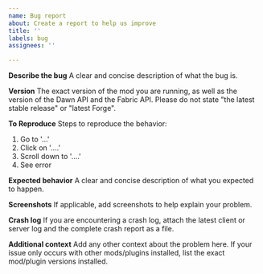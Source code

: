 ```yaml
---
name: Bug report
about: Create a report to help us improve
title: ''
labels: bug
assignees: ''

---
```


**Describe the bug**
A clear and concise description of what the bug is.

**Version**
The exact version of the mod you are running, as well as the version of the Dawn API and the Fabric API. Please do not state "the latest stable release" or "latest Forge".

**To Reproduce**
Steps to reproduce the behavior:
1. Go to '...'
2. Click on '....'
3. Scroll down to '....'
4. See error

**Expected behavior**
A clear and concise description of what you expected to happen.

**Screenshots**
If applicable, add screenshots to help explain your problem.

**Crash log**
If you are encountering a crash log, attach the latest client or server log and the complete crash report as a file.

**Additional context**
Add any other context about the problem here.
If your issue only occurs with other mods/plugins installed, list the exact mod/plugin versions installed.
